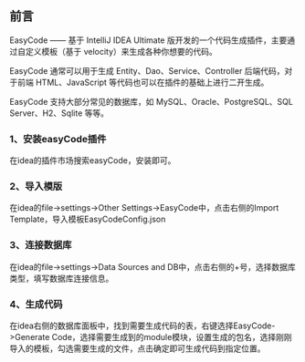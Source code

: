 ## 前言
EasyCode —— 基于 IntelliJ IDEA Ultimate 版开发的一个代码生成插件，主要通过自定义模板（基于 velocity）来生成各种你想要的代码。

EasyCode 通常可以用于生成 Entity、Dao、Service、Controller 后端代码，对于前端 HTML、JavaScript 等代码也可以在插件的基础上进行二开生成。

EasyCode 支持大部分常见的数据库，如 MySQL、Oracle、PostgreSQL、SQL Server、H2、Sqlite 等等。
### 1、安装easyCode插件
在idea的插件市场搜索easyCode，安装即可。

### 2、导入模版
在idea的file->settings->Other Settings->EasyCode中，点击右侧的Import Template，导入模板EasyCodeConfig.json
### 3、连接数据库
在idea的file->settings->Data Sources and DB中，点击右侧的+号，选择数据库类型，填写数据库连接信息。
### 4、生成代码
在idea右侧的数据库面板中，找到需要生成代码的表，右键选择EasyCode->Generate Code，选择需要生成到的module模块，设置生成的包名，选择刚刚
导入的模板，勾选需要生成的文件，点击确定即可生成代码到指定位置。
